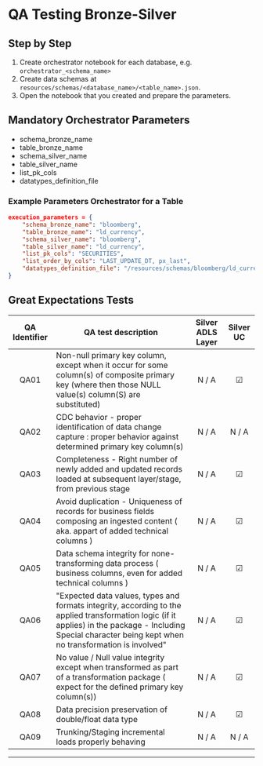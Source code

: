 # QA Testing Bronze-Silver

## Step by Step
1. Create orchestrator notebook for each database, e.g. `orchestrator_<schema_name>`
2. Create data schemas at `resources/schemas/<database_name>/<table_name>.json`.
3. Open the notebook that you created and prepare the parameters.

## Mandatory Orchestrator Parameters
- schema_bronze_name
- table_bronze_name
- schema_silver_name
- table_silver_name
- list_pk_cols
- datatypes_definition_file

### Example Parameters Orchestrator for a Table
```json
execution_parameters = {
    "schema_bronze_name": "bloomberg",
    "table_bronze_name": "ld_currency",
    "schema_silver_name": "bloomberg",
    "table_silver_name": "ld_currency",
    "list_pk_cols": "SECURITIES",
    "list_order_by_cols": "LAST_UPDATE_DT, px_last",
    "datatypes_definition_file": "/resources/schemas/bloomberg/ld_currency.json"
}
```

## Great Expectations Tests
| **QA Identifier** | **QA test description**                                                                                                                                                                                          | **Silver ADLS Layer** | **Silver UC** |
|:-----------------:|------------------------------------------------------------------------------------------------------------------------------------------------------------------------------------------------------------------|:---------------------:|:-------------:|
| QA01              | Non-null primary key column, except when it occur for some column(s) of composite primary key (where  then those NULL value(s) column(S) are substituted)                                                        | N / A                 | &#9745;       |
| QA02              | CDC behavior - proper identification of data change capture : proper behavior against determined primary key column(s)                                                                                           | N / A                 | N / A         |
| QA03              | Completeness - Right number of newly added and updated records loaded at subsequent layer/stage, from previous stage                                                                                             | N / A                 | &#9745;       |
| QA04              | Avoid duplication - Uniqueness of records for business fields composing an ingested content ( aka. appart of added technical columns )                                                                           | N / A                 | &#9745;       |
| QA05              | Data schema integrity for none-transforming data process ( business columns, even for added technical columns )                                                                                                  | N / A                 | &#9745;       |
| QA06              |    "Expected data values, types and formats integrity, according to the applied transformation logic (if it applies) in the package - Including Special character being kept when no transformation is involved" | N / A                 | &#9745;       |
| QA07              | No value / Null value integrity except when transformed as part of a transformation package ( expect for the defined primary key column(s))                                                                      | N / A                 | &#9745;       |
| QA08              | Data precision preservation of double/float data type                                                                                                                                                            | N / A                 | &#9745;       |
| QA09              | Trunking/Staging incremental loads properly behaving                                                                                                                                                             | N / A                 | N / A         |

---

